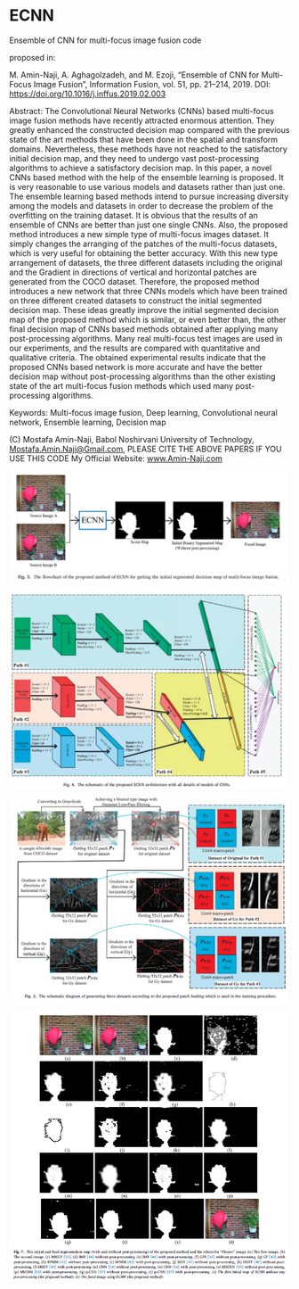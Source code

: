 # ECNN
Ensemble of CNN for multi-focus image fusion code


proposed in:

M. Amin-Naji, A. Aghagolzadeh, and M. Ezoji, “Ensemble of CNN for Multi-Focus Image Fusion”, Information Fusion, vol. 51, pp. 21–214, 2019.  DOI: https://doi.org/10.1016/j.inffus.2019.02.003

Abstract: The Convolutional Neural Networks (CNNs) based multi-focus image fusion methods have recently attracted enormous attention. They greatly enhanced the constructed decision map compared with the previous state of the art methods that have been done in the spatial and transform domains. Nevertheless, these methods have not reached to the satisfactory initial decision map, and they need to undergo vast post-processing algorithms to achieve a satisfactory decision map. In this paper, a novel CNNs based method with the help of the ensemble learning is proposed. It is very reasonable to use various models and datasets rather than just one. The ensemble learning based methods intend to pursue increasing diversity among the models and datasets in order to decrease the problem of the overfitting on the training dataset. It is obvious that the results of an ensemble of CNNs are better than just one single CNNs. Also, the proposed method introduces a new simple type of multi-focus images dataset. It simply changes the arranging of the patches of the multi-focus datasets, which is very useful for obtaining the better accuracy. With this new type arrangement of datasets, the three different datasets including the original and the Gradient in directions of vertical and horizontal patches are generated from the COCO dataset. Therefore, the proposed method introduces a new network that three CNNs models which have been trained on three different created datasets to construct the initial segmented decision map. These ideas greatly improve the initial segmented decision map of the proposed method which is similar, or even better than, the other final decision map of CNNs based methods obtained after applying many post-processing algorithms. Many real multi-focus test images are used in our experiments, and the results are compared with quantitative and qualitative criteria. The obtained experimental results indicate that the proposed CNNs based network is more accurate and have the better decision map without post-processing algorithms than the other existing state of the art multi-focus fusion methods which used many post-processing algorithms.

Keywords: Multi-focus image fusion, Deep learning, Convolutional neural network, Ensemble learning, Decision map

(C) Mostafa Amin-Naji, Babol Noshirvani University of Technology, Mostafa.Amin.Naji@Gmail.com, PLEASE CITE THE ABOVE PAPERS IF YOU USE THIS CODE My Official Website: www.Amin-Naji.com

![ECNN flowchat of fusion](https://github.com/mostafaaminnaji/ECNN/blob/master/Data/ECNN%20flowhart%20of%20fusion%20of%20two%20images.PNG)

![ECNN Network](https://github.com/mostafaaminnaji/ECNN/blob/master/ECNN%20Network.PNG)

![ECNN patch feeding](https://github.com/mostafaaminnaji/ECNN/blob/master/Data/The%20schematic%20diagram%20of%20generating%20three%20datasets%20according%20to%20the%20proposed%20patch%20feeding.PNG)

![comparision](https://github.com/mostafaaminnaji/ECNN/blob/master/Data/The%20initial%20and%20final%20segmentation%20map%20(with%20and%20without%20post-processing)%20of%20the%20proposed%20method%20of%20ECNN%20and%20the%20others%20for%20%E2%80%9CFlower%20%E2%80%9D%20image..PNG)


